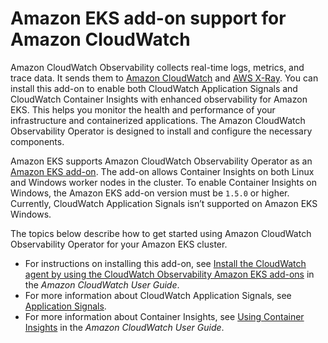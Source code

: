 # Amazon EKS add\-on support for Amazon CloudWatch<a name="cloudwatch"></a>

Amazon CloudWatch Observability collects real\-time logs, metrics, and trace data\. It sends them to [Amazon CloudWatch](https://docs.aws.amazon.com/AmazonCloudWatch/latest/monitoring/WhatIsCloudWatch.html) and [AWS X\-Ray](https://docs.aws.amazon.com/xray/latest/devguide/aws-xray.html)\. You can install this add\-on to enable both CloudWatch Application Signals and CloudWatch Container Insights with enhanced observability for Amazon EKS\. This helps you monitor the health and performance of your infrastructure and containerized applications\. The Amazon CloudWatch Observability Operator is designed to install and configure the necessary components\.

Amazon EKS supports Amazon CloudWatch Observability Operator as an [Amazon EKS add\-on](https://docs.aws.amazon.com/eks/latest/userguide/eks-add-ons.html)\. The add\-on allows Container Insights on both Linux and Windows worker nodes in the cluster\. To enable Container Insights on Windows, the Amazon EKS add\-on version must be `1.5.0` or higher\. Currently, CloudWatch Application Signals isn’t supported on Amazon EKS Windows\.

The topics below describe how to get started using Amazon CloudWatch Observability Operator for your Amazon EKS cluster\.
+ For instructions on installing this add\-on, see [Install the CloudWatch agent by using the CloudWatch Observability Amazon EKS add\-ons](https://docs.aws.amazon.com/AmazonCloudWatch/latest/monitoring/install-CloudWatch-Observability-EKS-addon.html) in the *Amazon CloudWatch User Guide*\.
+ For more information about CloudWatch Application Signals, see [Application Signals](https://docs.aws.amazon.com/AmazonCloudWatch/latest/monitoring/CloudWatch-Application-Monitoring-Sections.html)\.
+ For more information about Container Insights, see [Using Container Insights](https://docs.aws.amazon.com/AmazonCloudWatch/latest/monitoring/ContainerInsights.html) in the *Amazon CloudWatch User Guide*\.